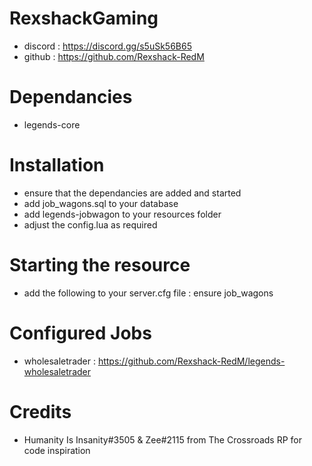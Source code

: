 # RexshackGaming
- discord : https://discord.gg/s5uSk56B65
- github : https://github.com/Rexshack-RedM

# Dependancies
- legends-core

# Installation
- ensure that the dependancies are added and started
- add job_wagons.sql to your database
- add legends-jobwagon to your resources folder
- adjust the config.lua as required

# Starting the resource
- add the following to your server.cfg file : ensure job_wagons

# Configured Jobs
- wholesaletrader : https://github.com/Rexshack-RedM/legends-wholesaletrader

# Credits
- Humanity Is Insanity#3505 & Zee#2115 from The Crossroads RP for code inspiration
